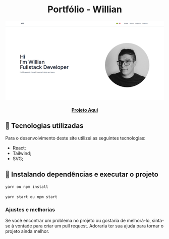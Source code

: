 <h1 align="center">
  <br>Portfólio - Willian
</h1>

![Resultado final do projeto](https://github.com/cryty13/portifolio/blob/master/src/assets/img/preview.png)

<h4 align="center"><a href="https://app.willianbuqui.dev/">Projeto Aqui</a></h4>

## 💼 Tecnologias utilizadas

Para o desenvolvimento deste site utilizei as seguintes tecnologias:

- React;
- Tailwind;
- SVG;


## 🚀 Instalando dependências e executar o projeto

```
yarn ou npm install

yarn start ou npm start
```

### Ajustes e melhorias

Se você encontrar um problema no projeto ou gostaria de melhorá-lo, sinta-se à vontade para criar um pull request. Adoraria ter sua ajuda para tornar o projeto ainda melhor.



